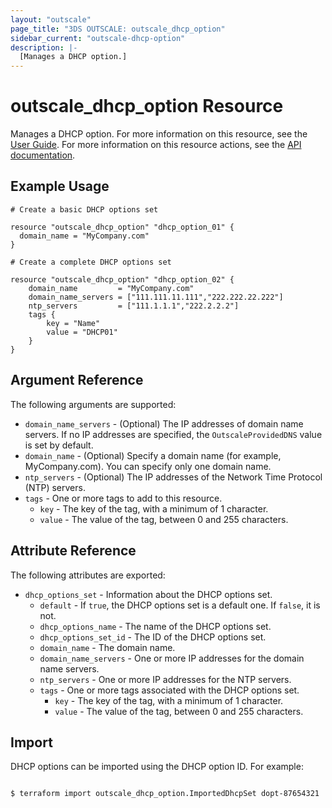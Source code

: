 ```yaml
---
layout: "outscale"
page_title: "3DS OUTSCALE: outscale_dhcp_option"
sidebar_current: "outscale-dhcp-option"
description: |-
  [Manages a DHCP option.]
---
```


# outscale_dhcp_option Resource

Manages a DHCP option.
For more information on this resource, see the [User Guide](https://wiki.outscale.net/display/EN/About+DHCP+Options).
For more information on this resource actions, see the [API documentation](https://docs.outscale.com/api#3ds-outscale-api-dhcpoption).

## Example Usage

```hcl
# Create a basic DHCP options set

resource "outscale_dhcp_option" "dhcp_option_01" {
  domain_name = "MyCompany.com"
}

# Create a complete DHCP options set

resource "outscale_dhcp_option" "dhcp_option_02" {
	domain_name         = "MyCompany.com"
	domain_name_servers = ["111.111.11.111","222.222.22.222"]
	ntp_servers         = ["111.1.1.1","222.2.2.2"]
	tags {
		key = "Name"
		value = "DHCP01"
	}
}
```

## Argument Reference

The following arguments are supported:

* `domain_name_servers` - (Optional) The IP addresses of domain name servers. If no IP addresses are specified, the `OutscaleProvidedDNS` value is set by default.
* `domain_name` - (Optional) Specify a domain name (for example, MyCompany.com). You can specify only one domain name.
* `ntp_servers` - (Optional) The IP addresses of the Network Time Protocol (NTP) servers.
* `tags` - One or more tags to add to this resource.
  * `key` - The key of the tag, with a minimum of 1 character.
  * `value` - The value of the tag, between 0 and 255 characters.

## Attribute Reference

The following attributes are exported:

* `dhcp_options_set` - Information about the DHCP options set.
  * `default` - If `true`, the DHCP options set is a default one. If `false`, it is not.
  * `dhcp_options_name` - The name of the DHCP options set.
  * `dhcp_options_set_id` - The ID of the DHCP options set.
  * `domain_name` - The domain name.
  * `domain_name_servers` - One or more IP addresses for the domain name servers.
  * `ntp_servers` - One or more IP addresses for the NTP servers.
  * `tags` - One or more tags associated with the DHCP options set.
      * `key` - The key of the tag, with a minimum of 1 character.
      * `value` - The value of the tag, between 0 and 255 characters.

## Import

DHCP options can be imported using the DHCP option ID. For example:

```

$ terraform import outscale_dhcp_option.ImportedDhcpSet dopt-87654321

```
